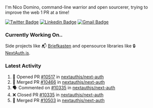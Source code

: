 
I'm Nico Domino, command-line warrior and open sourcerer, trying to improve the web 1 PR at a time!

[![Twitter Badge](https://img.shields.io/badge/-@ndom91-1ca0f1?style=flat-square&labelColor=1ca0f1&logo=twitter&logoColor=white&link=https://twitter.com/ndom91)](https://twitter.com/ndom91) [![Linkedin Badge](https://img.shields.io/badge/-ndom91-blue?style=flat-square&logo=Linkedin&logoColor=white&link=https://www.linkedin.com/in/ndom91/)](https://www.linkedin.com/in/ndom91/) [![Gmail Badge](https://img.shields.io/badge/-yo@ndo.dev-c14438?style=flat-square&logo=mail.ru&logoColor=white&link=mailto:yo@ndo.dev)](mailto:yo@ndo.dev)

### Currently Working On..

Side projects like 📬 [Briefkasten](https://briefkastenhq.com) and opensource libraries like 🔒 [NextAuth.js](https://github.com/nextauthjs/next-auth).

<!--START_SECTION_PROFILE_VIEWS:readme-info-->
<!--END_SECTION_PROFILE_VIEWS:readme-info-->

<!--START_SECTION_DAILY_COMMIT:readme-info-->
<!--END_SECTION_DAILY_COMMIT:readme-info-->

<!--START_SECTION_WEEKLY_COMMIT:readme-info-->
<!--END_SECTION_WEEKLY_COMMIT:readme-info-->

### Latest Activity

<!--START_SECTION:activity-->
1. 💪 Opened PR [#10517](https://github.com/nextauthjs/next-auth/pull/10517) in [nextauthjs/next-auth](https://github.com/nextauthjs/next-auth)
2. 🎉 Merged PR [#10466](https://github.com/nextauthjs/next-auth/pull/10466) in [nextauthjs/next-auth](https://github.com/nextauthjs/next-auth)
3. 🗣 Commented on [#10335](https://github.com/nextauthjs/next-auth/pull/10335#issuecomment-2042388821) in [nextauthjs/next-auth](https://github.com/nextauthjs/next-auth)
4. ❌ Closed PR [#10335](https://github.com/nextauthjs/next-auth/pull/10335) in [nextauthjs/next-auth](https://github.com/nextauthjs/next-auth)
5. 🎉 Merged PR [#10503](https://github.com/nextauthjs/next-auth/pull/10503) in [nextauthjs/next-auth](https://github.com/nextauthjs/next-auth)
<!--END_SECTION:activity-->
